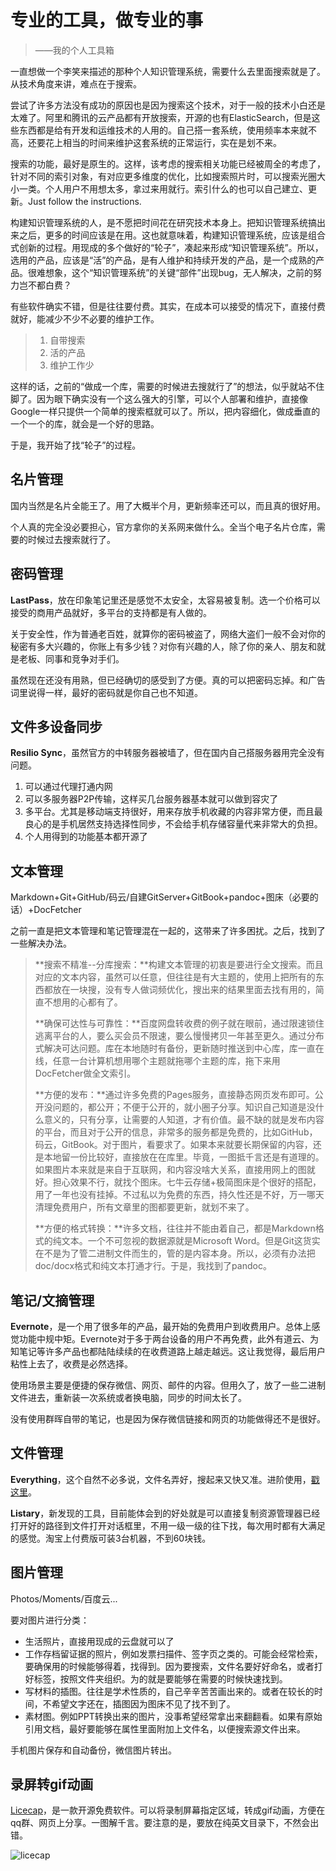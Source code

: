 # 专业的工具，做专业的事

> ——我的个人工具箱

一直想做一个李笑来描述的那种个人知识管理系统，需要什么去里面搜索就是了。从技术角度来讲，难点在于搜索。

尝试了许多方法没有成功的原因也是因为搜索这个技术，对于一般的技术小白还是太难了。阿里和腾讯的云产品都有开放搜索，开源的也有ElasticSearch，但是这些东西都是给有开发和运维技术的人用的。自己搭一套系统，使用频率本来就不高，还要花上相当的时间来维护这套系统的正常运行，实在是划不来。

搜索的功能，最好是原生的。这样，该考虑的搜索相关功能已经被周全的考虑了，针对不同的索引对象，有对应更多维度的优化，比如搜索照片时，可以搜索光圈大小一类。个人用户不用想太多，拿过来用就行。索引什么的也可以自己建立、更新。Just follow the instructions.

构建知识管理系统的人，是不愿把时间花在研究技术本身上。把知识管理系统搞出来之后，更多的时间应该是在用。这也就意味着，构建知识管理系统，应该是组合式创新的过程。用现成的多个做好的“轮子”，凑起来形成“知识管理系统”。所以，选用的产品，应该是“活”的产品，是有人维护和持续开发的产品，是一个成熟的产品。很难想象，这个“知识管理系统”的关键“部件”出现bug，无人解决，之前的努力岂不都白费？

有些软件确实不错，但是往往要付费。其实，在成本可以接受的情况下，直接付费就好，能减少不少不必要的维护工作。

> 1. 自带搜索
> 2. 活的产品
> 3. 维护工作少

这样的话，之前的“做成一个库，需要的时候进去搜就行了”的想法，似乎就站不住脚了。因为眼下确实没有一个这么强大的引擎，可以个人部署和维护，直接像Google一样只提供一个简单的搜索框就可以了。所以，把内容细化，做成垂直的一个一个的库，就会是一个好的思路。

于是，我开始了找“轮子”的过程。

## 名片管理

国内当然是名片全能王了。用了大概半个月，更新频率还可以，而且真的很好用。

个人真的完全没必要担心，官方拿你的关系网来做什么。全当个电子名片仓库，需要的时候过去搜索就行了。

## 密码管理

**LastPass**，放在印象笔记里还是感觉不太安全，太容易被复制。选一个价格可以接受的商用产品就好，多平台的支持都是有人做的。

关于安全性，作为普通老百姓，就算你的密码被盗了，网络大盗们一般不会对你的秘密有多大兴趣的，你账上有多少钱？对你有兴趣的人，除了你的亲人、朋友和就是老板、同事和竞争对手们。

虽然现在还没有用熟，但已经确切的感受到了方便。真的可以把密码忘掉。和广告词里说得一样，最好的密码就是你自己也不知道。

## 文件多设备同步

**Resilio Sync**，虽然官方的中转服务器被墙了，但在国内自己搭服务器用完全没有问题。

1. 可以通过代理打通内网
2. 可以多服务器P2P传输，这样买几台服务器基本就可以做到容灾了
3. 多平台。尤其是移动端支持很好，用来存放手机收藏的内容非常方便，而且最良心的是手机居然支持选择性同步，不会给手机存储容量代来非常大的负担。
4. 个人用得到的功能基本都开源了

## 文本管理

Markdown+Git+GitHub/码云/自建GitServer+GitBook+pandoc+图床（必要的话）+DocFetcher

之前一直是把文本管理和笔记管理混在一起的，这带来了许多困扰。之后，找到了一些解决办法。

>**搜索不精准--分库搜索：**构建文本管理的初衷是要进行全文搜索。而且对应的文本内容，虽然可以任意，但往往是有大主题的，使用上把所有的东西都放在一块搜，没有专人做词频优化，搜出来的结果里面去找有用的，简直不想用的心都有了。
>
>**确保可达性与可靠性：**百度网盘转收费的例子就在眼前，通过限速锁住逃离平台的人，要么买会员不限速，要么慢慢拷贝一年甚至更久。通过分布式解决可达问题。库在本地随时有备份，更新随时推送到中心库，库一直在线，任意一台计算机想用哪个主题就拖哪个主题的库，拖下来用DocFetcher做全文索引。
>
>**方便的发布：**通过许多免费的Pages服务，直接静态网页发布即可。公开没问题的，都公开；不便于公开的，就小圈子分享。知识自己知道是没什么意义的，只有分享，让需要的人知道，才有价值。最不缺的就是发布内容的平台，而且对于公开的信息，非常多的服务都是免费的，比如GitHub，码云，GitBook。对于图片，看要求了。如果本来就要长期保留的内容，还是本地留一份比较好，直接放在在库里。毕竟，一图抵千言还是有道理的。如果图片本来就是来自于互联网，和内容没啥大关系，直接用网上的图就好。担心效果不行，就找个图床。七牛云存储+极简图床是个很好的搭配，用了一年也没有挂掉。不过私以为免费的东西，持久性还是不好，万一哪天清理免费用户，所有文章里的图都要更新，就划不来了。
>
>**方便的格式转换：**许多文档，往往并不能由着自己，都是Markdown格式的纯文本。一个不可忽视的数据源就是Microsoft Word。但是Git这货实在不是为了管二进制文件而生的，管的是内容本身。所以，必须有办法把doc/docx格式和纯文本打通才行。于是，我找到了pandoc。



## 笔记/文摘管理

**Evernote**，是一个用了很多年的产品，最开始的免费用户到收费用户。总体上感觉功能中规中矩。Evernote对于多于两台设备的用户不再免费，此外有道云、为知笔记等许多产品也都陆陆续续的在收费道路上越走越远。这让我觉得，最后用户粘性上去了，收费是必然选择。

使用场景主要是便捷的保存微信、网页、邮件的内容。但用久了，放了一些二进制文件进去，重新装一次系统或者换电脑，同步的时间太长了。

没有使用群晖自带的笔记，也是因为保存微信链接和网页的功能做得还不是很好。



## 文件管理

**Everything**，这个自然不必多说，文件名弄好，搜起来又快又准。进阶使用，[戳这里](计划任务索引共享文件夹提升everyting启动速度.md)。



**Listary**，新发现的工具，目前能体会到的好处就是可以直接复制资源管理器已经打开好的路径到文件打开对话框里，不用一级一级的往下找，每次用时都有大满足的感觉。淘宝上付费版可装3台机器，不到60块钱。



## 图片管理

Photos/Moments/百度云...

要对图片进行分类：

- 生活照片，直接用现成的云盘就可以了
- 工作存档留证据的照片，例如发票扫描件、签字页之类的。可能会经常检索，要确保用的时候能够得着，找得到。因为要搜索，文件名要好好命名，或者打好标签，按照文件夹组织。为的就是要能够在需要的时候快速找到。
- 写材料的插图。往往是学术性质的，自己辛辛苦苦画出来的。或者在较长的时间，不希望文字还在，插图因为图床不见了找不到了。
- 素材图。例如PPT转换出来的图片，没事希望经常拿出来翻翻看。如果有原始引用文档，最好要能够在属性里面附加上文件名，以便搜索源文件出来。

手机图片保存和自动备份，微信图片转出。



## 录屏转gif动画

[Licecap](https://www.cockos.com/licecap/)，是一款开源免费软件。可以将录制屏幕指定区域，转成gif动画，方便在qq群、网页上分享。一图解千言。要注意的是，要放在纯英文目录下，不然会出错。

![licecap](https://www.cockos.com/licecap/licecap_rules.gif)